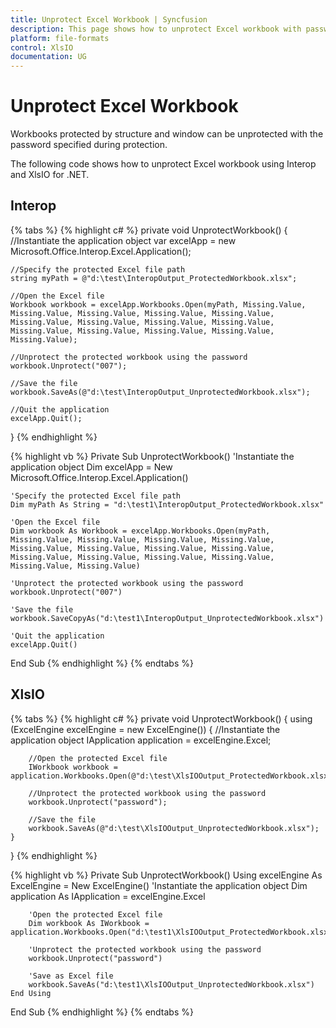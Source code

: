 ```yaml
---
title: Unprotect Excel Workbook | Syncfusion
description: This page shows how to unprotect Excel workbook with password.
platform: file-formats
control: XlsIO
documentation: UG
---
```


# Unprotect Excel Workbook

Workbooks protected by structure and window can be unprotected with the password specified during protection.

The following code shows how to unprotect Excel workbook using Interop and XlsIO for .NET.

## Interop

{% tabs %}
{% highlight c# %}
private void UnprotectWorkbook()
{
    //Instantiate the application object
    var excelApp = new Microsoft.Office.Interop.Excel.Application();

    //Specify the protected Excel file path
    string myPath = @"d:\test\InteropOutput_ProtectedWorkbook.xlsx";

    //Open the Excel file
    Workbook workbook = excelApp.Workbooks.Open(myPath, Missing.Value, Missing.Value, Missing.Value, Missing.Value, Missing.Value, Missing.Value, Missing.Value, Missing.Value, Missing.Value, Missing.Value, Missing.Value, Missing.Value, Missing.Value, Missing.Value);

    //Unprotect the protected workbook using the password
    workbook.Unprotect("007");

    //Save the file
    workbook.SaveAs(@"d:\test\InteropOutput_UnprotectedWorkbook.xlsx");

    //Quit the application
    excelApp.Quit();
}
{% endhighlight %}

{% highlight vb %}
Private Sub UnprotectWorkbook()
    'Instantiate the application object
    Dim excelApp = New Microsoft.Office.Interop.Excel.Application()

    'Specify the protected Excel file path
    Dim myPath As String = "d:\test1\InteropOutput_ProtectedWorkbook.xlsx"

    'Open the Excel file
    Dim workbook As Workbook = excelApp.Workbooks.Open(myPath, Missing.Value, Missing.Value, Missing.Value, Missing.Value, Missing.Value, Missing.Value, Missing.Value, Missing.Value, Missing.Value, Missing.Value, Missing.Value, Missing.Value, Missing.Value, Missing.Value)

    'Unprotect the protected workbook using the password
    workbook.Unprotect("007")

    'Save the file
    workbook.SaveCopyAs("d:\test1\InteropOutput_UnprotectedWorkbook.xlsx")

    'Quit the application
    excelApp.Quit()
End Sub
{% endhighlight %}
{% endtabs %}

## XlsIO

{% tabs %}
{% highlight c# %}
private void UnprotectWorkbook()
{
    using (ExcelEngine excelEngine = new ExcelEngine())
    {
        //Instantiate the application object
        IApplication application = excelEngine.Excel;

        //Open the protected Excel file
        IWorkbook workbook = application.Workbooks.Open(@"d:\test\XlsIOOutput_ProtectedWorkbook.xlsx");

        //Unprotect the protected workbook using the password
        workbook.Unprotect("password");

        //Save the file
        workbook.SaveAs(@"d:\test\XlsIOOutput_UnprotectedWorkbook.xlsx");
    }
}
{% endhighlight %}

{% highlight vb %}
Private Sub UnprotectWorkbook()
    Using excelEngine As ExcelEngine = New ExcelEngine()
        'Instantiate the application object
        Dim application As IApplication = excelEngine.Excel

        'Open the protected Excel file
        Dim workbook As IWorkbook = application.Workbooks.Open("d:\test1\XlsIOOutput_ProtectedWorkbook.xlsx")

        'Unprotect the protected workbook using the password
        workbook.Unprotect("password")

        'Save as Excel file
        workbook.SaveAs("d:\test1\XlsIOOutput_UnprotectedWorkbook.xlsx")
    End Using
End Sub
{% endhighlight %}
{% endtabs %}
